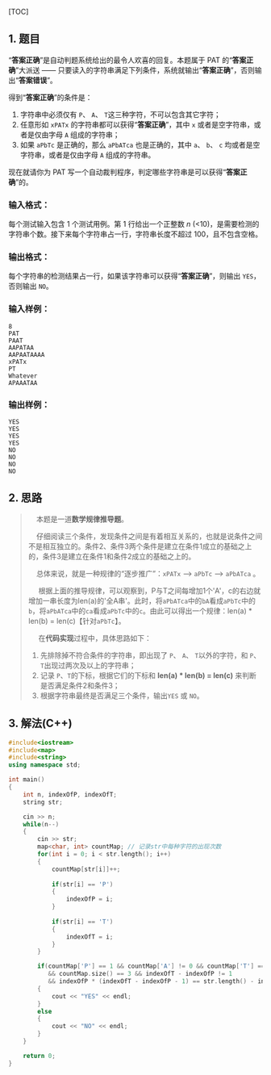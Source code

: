 [TOC]

## 1. 题目

“**答案正确**”是自动判题系统给出的最令人欢喜的回复。本题属于 PAT 的“**答案正确**”大派送 —— 只要读入的字符串满足下列条件，系统就输出“**答案正确**”，否则输出“**答案错误**”。

得到“**答案正确**”的条件是：

1. 字符串中必须仅有 `P`、 `A`、 `T`这三种字符，不可以包含其它字符；
2. 任意形如 `xPATx` 的字符串都可以获得“**答案正确**”，其中 `x` 或者是空字符串，或者是仅由字母 `A` 组成的字符串；
3. 如果 `aPbTc` 是正确的，那么 `aPbATca` 也是正确的，其中 `a`、 `b`、 `c` 均或者是空字符串，或者是仅由字母 `A` 组成的字符串。

现在就请你为 PAT 写一个自动裁判程序，判定哪些字符串是可以获得“**答案正确**”的。

### 输入格式：

每个测试输入包含 1 个测试用例。第 1 行给出一个正整数 *n* (<10)，是需要检测的字符串个数。接下来每个字符串占一行，字符串长度不超过 100，且不包含空格。

### 输出格式：

每个字符串的检测结果占一行，如果该字符串可以获得“**答案正确**”，则输出 `YES`，否则输出 `NO`。

### 输入样例：

```in
8
PAT
PAAT
AAPATAA
AAPAATAAAA
xPATx
PT
Whatever
APAAATAA
```

### 输出样例：

```out
YES
YES
YES
YES
NO
NO
NO
NO
```



## 2. 思路

> &nbsp;&nbsp;&nbsp;&nbsp;本题是一道**数学规律推导题**。
>
> &nbsp;&nbsp;&nbsp;&nbsp;仔细阅读三个条件，发现条件之间是有着相互关系的，也就是说条件之间不是相互独立的。条件2、条件3两个条件是建立在条件1成立的基础之上的，条件3是建立在条件1和条件2成立的基础之上的。
>
> &nbsp;&nbsp;&nbsp;&nbsp;总体来说，就是一种规律的“逐步推广”：`xPATx` --> `aPbTc` --> `aPbATca` 。
>
> &nbsp;&nbsp;&nbsp;&nbsp; 根据上面的推导规律，可以观察到，P与T之间每增加1个'A'，c的右边就增加一串长度为len(a)的'全A串'。此时，将`aPbATca`中的`bA`看成`aPbTc`中的`b`，将`aPbATca`中的`ca`看成`aPbTc`中的`c`。由此可以得出一个规律：len(a) * len(b) = len(c)【针对`aPbTc`】。
>
> &nbsp;&nbsp;&nbsp;&nbsp; 在**代码实现**过程中，具体思路如下：
>
> 1. 先排除掉不符合条件的字符串，即出现了 `P`、 `A`、 `T`以外的字符，和 `P`、  `T`出现过两次及以上的字符串；
> 2. 记录 `P`、`T`的下标，根据它们的下标和 **len(a) * len(b) = len(c)** 来判断是否满足条件2和条件3；
> 3. 根据字符串最终是否满足三个条件，输出`YES` 或 `NO`。



## 3. 解法(C++)

```C++
#include<iostream>
#include<map>
#include<string>
using namespace std;

int main()
{
    int n, indexOfP, indexOfT;
    string str;

    cin >> n;
    while(n--)
    {
        cin >> str;
        map<char, int> countMap; // 记录str中每种字符的出现次数
        for(int i = 0; i < str.length(); i++)
        {
            countMap[str[i]]++;
            
            if(str[i] == 'P')
            {
                indexOfP = i;
            }
            
            if(str[i] == 'T')
            {
                indexOfT = i;
            }
        }

        if(countMap['P'] == 1 && countMap['A'] != 0 && countMap['T'] == 1
           && countMap.size() == 3 && indexOfT - indexOfP != 1
           && indexOfP * (indexOfT - indexOfP - 1) == str.length() - indexOfT - 1)
        {
            cout << "YES" << endl;
        }
        else
        {
            cout << "NO" << endl;
        }
    }

    return 0;
}
```

